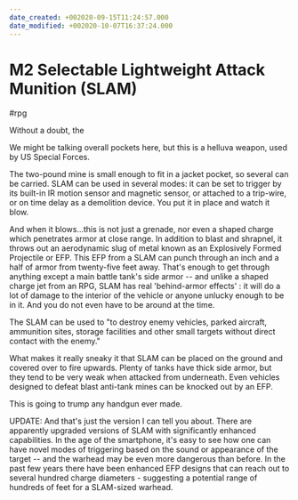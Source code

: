 ```yaml
---
date_created: +002020-09-15T11:24:57.000
date_modified: +002020-10-07T16:37:24.000
---
```


# M2 Selectable Lightweight Attack Munition (SLAM)

#rpg

Without a doubt, the

We might be talking overall pockets here, but this is a helluva weapon, used by US Special Forces.

The two-pound mine is small enough to fit in a jacket pocket, so several can be carried. SLAM can be used in several modes: it can be set to trigger by its built-in IR motion sensor and magnetic sensor, or attached to a trip-wire, or on time delay as a demolition device. You put it in place and watch it blow.

And when it blows...this is not just a grenade, nor even a shaped charge which penetrates armor at close range. In addition to blast and shrapnel, it throws out an aerodynamic slug of metal known as an Explosively Formed Projectile or EFP. This EFP from a SLAM can punch through an inch and a half of armor from twenty-five feet away. That's enough to get through anything except a main battle tank's side armor -- and unlike a shaped charge jet from an RPG, SLAM has real 'behind-armor effects' : it will do a lot of damage to the interior of the vehicle or anyone unlucky enough to be in it. And you do not even have to be around at the time.

The SLAM can be used to "to destroy enemy vehicles, parked aircraft, ammunition sites, storage facilities and other small targets without direct contact with the enemy."

What makes it really sneaky it that SLAM can be placed on the ground and covered over to fire upwards. Plenty of tanks have thick side armor, but they tend to be very weak when attacked from underneath. Even vehicles designed to defeat blast anti-tank mines can be knocked out by an EFP.

This is going to trump any handgun ever made.

UPDATE: And that's just the version I can tell you about. There are apparently upgraded versions of SLAM with significantly enhanced capabilities. In the age of the smartphone, it's easy to see how one can have novel modes of triggering based on the sound or appearance of the target -- and the warhead may be even more dangerous than before. In the past few years there have been enhanced EFP designs that can reach out to several hundred charge diameters - suggesting a potential range of hundreds of feet for a SLAM-sized warhead.
